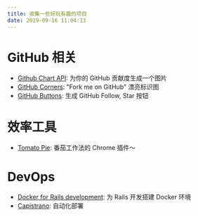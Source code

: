 ```yaml
---
title: 收集一些好玩有趣的项目
date: 2019-09-16 11:04:13
---
```


# GitHub 相关

- [Github Chart API](https://github.com/2016rshah/githubchart-api): 为你的 GitHub 贡献度生成一个图片
- [GitHub Corners](https://github.com/tholman/github-corners): "Fork me on GitHub" 漂亮标识图
- [GitHub Buttons](https://buttons.github.io): 生成 GitHub Follow, Star 按钮

# 效率工具

- [Tomato Pie](https://github.com/t9tio/tomato-pie): 番茄工作法的 Chrome 插件～

# DevOps

- [Docker for Rails development](https://github.com/evilmartians/terraforming-rails/tree/master/examples/dockerdev): 为 Rails 开发搭建 Docker 环境
- [Capistrano](https://github.com/capistrano/capistrano): 自动化部署